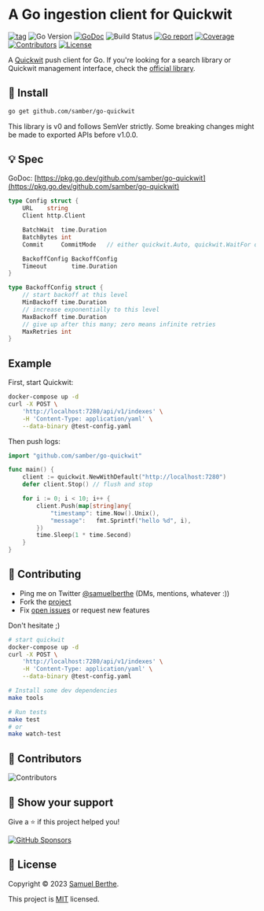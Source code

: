 
# A Go ingestion client for Quickwit

[![tag](https://img.shields.io/github/tag/samber/go-quickwit.svg)](https://github.com/samber/go-quickwit/releases)
![Go Version](https://img.shields.io/badge/Go-%3E%3D%201.16.0-%23007d9c)
[![GoDoc](https://godoc.org/github.com/samber/go-quickwit?status.svg)](https://pkg.go.dev/github.com/samber/go-quickwit)
![Build Status](https://github.com/samber/go-quickwit/actions/workflows/test.yml/badge.svg)
[![Go report](https://goreportcard.com/badge/github.com/samber/go-quickwit)](https://goreportcard.com/report/github.com/samber/go-quickwit)
[![Coverage](https://img.shields.io/codecov/c/github/samber/go-quickwit)](https://codecov.io/gh/samber/go-quickwit)
[![Contributors](https://img.shields.io/github/contributors/samber/go-quickwit)](https://github.com/samber/go-quickwit/graphs/contributors)
[![License](https://img.shields.io/github/license/samber/go-quickwit)](./LICENSE)

A [Quickwit](https://quickwit.io/) push client for Go. If you're looking for a search library or Quickwit management interface, check the [official library](https://github.com/quickwit-oss/quickwit-go).

## 🚀 Install

```sh
go get github.com/samber/go-quickwit
```

This library is v0 and follows SemVer strictly. Some breaking changes might be made to exported APIs before v1.0.0.

## 💡 Spec

GoDoc: [https://pkg.go.dev/github.com/samber/go-quickwit](https://pkg.go.dev/github.com/samber/go-quickwit)

```go
type Config struct {
	URL    string
	Client http.Client

	BatchWait  time.Duration
	BatchBytes int
	Commit     CommitMode   // either quickwit.Auto, quickwit.WaitFor or quickwit.Force

	BackoffConfig BackoffConfig
	Timeout       time.Duration
}

type BackoffConfig struct {
	// start backoff at this level
	MinBackoff time.Duration
	// increase exponentially to this level
	MaxBackoff time.Duration
	// give up after this many; zero means infinite retries
	MaxRetries int
}
```

## Example

First, start Quickwit:

```bash
docker-compose up -d
curl -X POST \
    'http://localhost:7280/api/v1/indexes' \
    -H 'Content-Type: application/yaml' \
    --data-binary @test-config.yaml
```

Then push logs:

```go
import "github.com/samber/go-quickwit"

func main() {
	client := quickwit.NewWithDefault("http://localhost:7280")
	defer client.Stop() // flush and stop

	for i := 0; i < 10; i++ {
		client.Push(map[string]any{
			"timestamp": time.Now().Unix(),
			"message":   fmt.Sprintf("hello %d", i),
		})
		time.Sleep(1 * time.Second)
	}
}
```

## 🤝 Contributing

- Ping me on Twitter [@samuelberthe](https://twitter.com/samuelberthe) (DMs, mentions, whatever :))
- Fork the [project](https://github.com/samber/go-quickwit)
- Fix [open issues](https://github.com/samber/go-quickwit/issues) or request new features

Don't hesitate ;)

```bash
# start quickwit
docker-compose up -d
curl -X POST \
    'http://localhost:7280/api/v1/indexes' \
    -H 'Content-Type: application/yaml' \
    --data-binary @test-config.yaml

# Install some dev dependencies
make tools

# Run tests
make test
# or
make watch-test
```

## 👤 Contributors

![Contributors](https://contrib.rocks/image?repo=samber/go-quickwit)

## 💫 Show your support

Give a ⭐️ if this project helped you!

[![GitHub Sponsors](https://img.shields.io/github/sponsors/samber?style=for-the-badge)](https://github.com/sponsors/samber)

## 📝 License

Copyright © 2023 [Samuel Berthe](https://github.com/samber).

This project is [MIT](./LICENSE) licensed.
